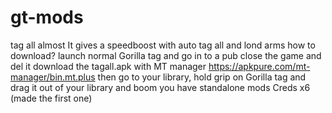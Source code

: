 # gt-mods
tag all almost
It gives a speedboost with auto tag all and lond arms
how to download?
launch normal Gorilla tag and go in to a pub close the game and del it
download the tagall.apk with MT manager https://apkpure.com/mt-manager/bin.mt.plus
then go to your library, hold grip on Gorilla tag and drag it out of your library
and boom you have standalone mods 
Creds
x6 (made the first one)
